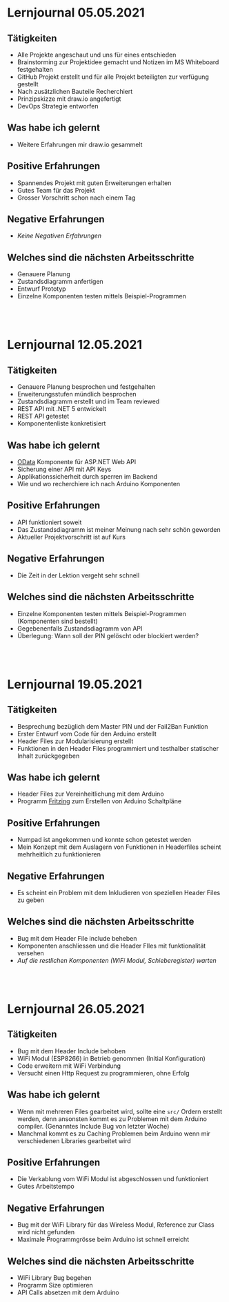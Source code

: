 # Lernjournal 05.05.2021

## Tätigkeiten

- Alle Projekte angeschaut und uns für eines entschieden
- Brainstorming zur Projektidee gemacht und Notizen im MS Whiteboard festgehalten
- GitHub Projekt erstellt und für alle Projekt beteiligten zur verfügung gestellt
- Nach zusätzlichen Bauteile Recherchiert
- Prinzipskizze mit draw.io angefertigt
- DevOps Strategie entworfen

## Was habe ich gelernt

- Weitere Erfahrungen mir draw.io gesammelt

## Positive Erfahrungen

- Spannendes Projekt mit guten Erweiterungen erhalten
- Gutes Team für das Projekt
- Grosser Vorschritt schon nach einem Tag

## Negative Erfahrungen

- _Keine Negativen Erfahrungen_

## Welches sind die nächsten Arbeitsschritte

- Genauere Planung
- Zustandsdiagramm anfertigen
- Entwurf Prototyp
- Einzelne Komponenten testen mittels Beispiel-Programmen

<br>
<br>

# Lernjournal 12.05.2021

## Tätigkeiten

- Genauere Planung besprochen und festgehalten
- Erweiterungsstufen mündlich besprochen
- Zustandsdiagramm erstellt und im Team reviewed
- REST API mit .NET 5 entwickelt
- REST API getestet
- Komponentenliste konkretisiert

## Was habe ich gelernt

- [OData](https://www.odata.org) Komponente für ASP.NET Web API
- Sicherung einer API mit API Keys
- Applikationssicherheit durch sperren im Backend
- Wie und wo recherchiere ich nach Arduino Komponenten

## Positive Erfahrungen

- API funktioniert soweit
- Das Zustandsdiagramm ist meiner Meinung nach sehr schön geworden
- Aktueller Projektvorschritt ist auf Kurs

## Negative Erfahrungen

- Die Zeit in der Lektion vergeht sehr schnell

## Welches sind die nächsten Arbeitsschritte

- Einzelne Komponenten testen mittels Beispiel-Programmen (Komponenten sind bestellt)
- Gegebenenfalls Zustandsdiagramm von API
- Überlegung: Wann soll der PIN gelöscht oder blockiert werden?

<br>
<br>

# Lernjournal 19.05.2021

## Tätigkeiten

- Besprechung bezüglich dem Master PIN und der Fail2Ban Funktion
- Erster Entwurf vom Code für den Arduino erstellt
- Header Files zur Modularisierung erstellt
- Funktionen in den Header Files programmiert und testhalber statischer Inhalt zurückgegeben

## Was habe ich gelernt

- Header Files zur Vereinheitlichung mit dem Arduino
- Programm [Fritzing](http://www.fritzing.org/) zum Erstellen von Arduino Schaltpläne

## Positive Erfahrungen

- Numpad ist angekommen und konnte schon getestet werden
- Mein Konzept mit dem Auslagern von Funktionen in Headerfiles scheint mehrheitlich zu funktionieren

## Negative Erfahrungen

- Es scheint ein Problem mit dem Inkludieren von speziellen Header Files zu geben

## Welches sind die nächsten Arbeitsschritte

- Bug mit dem Header File include beheben
- Komponenten anschliessen und die Header FIles mit funktionalität versehen
- _Auf die restlichen Komponenten (WiFi Modul, Schieberegister) warten_

<br>
<br>

# Lernjournal 26.05.2021

## Tätigkeiten

- Bug mit dem Header Include behoben
- WiFi Modul (ESP8266) in Betrieb genommen (Initial Konfiguration)
- Code erweitern mit WiFi Verbindung
- Versucht einen Http Request zu programmieren, ohne Erfolg

## Was habe ich gelernt

- Wenn mit mehreren Files gearbeitet wird, sollte eine `src/` Ordern erstellt werden, denn ansonsten kommt es zu Problemen mit dem Arduino compiler. (Genanntes Include Bug von letzter Woche)
- Manchmal kommt es zu Caching Problemen beim Arduino wenn mir verschiedenen Libraries gearbeitet wird

## Positive Erfahrungen

- Die Verkablung vom WiFi Modul ist abgeschlossen und funktioniert
- Gutes Arbeitstempo

## Negative Erfahrungen

- Bug mit der WiFi Library für das Wireless Modul, Reference zur Class wird nicht gefunden
- Maximale Programmgrösse beim Arduino ist schnell erreicht

## Welches sind die nächsten Arbeitsschritte

- WiFi Library Bug begehen
- Programm Size optimieren
- API Calls absetzen mit dem Arduino

<br>
<br>
